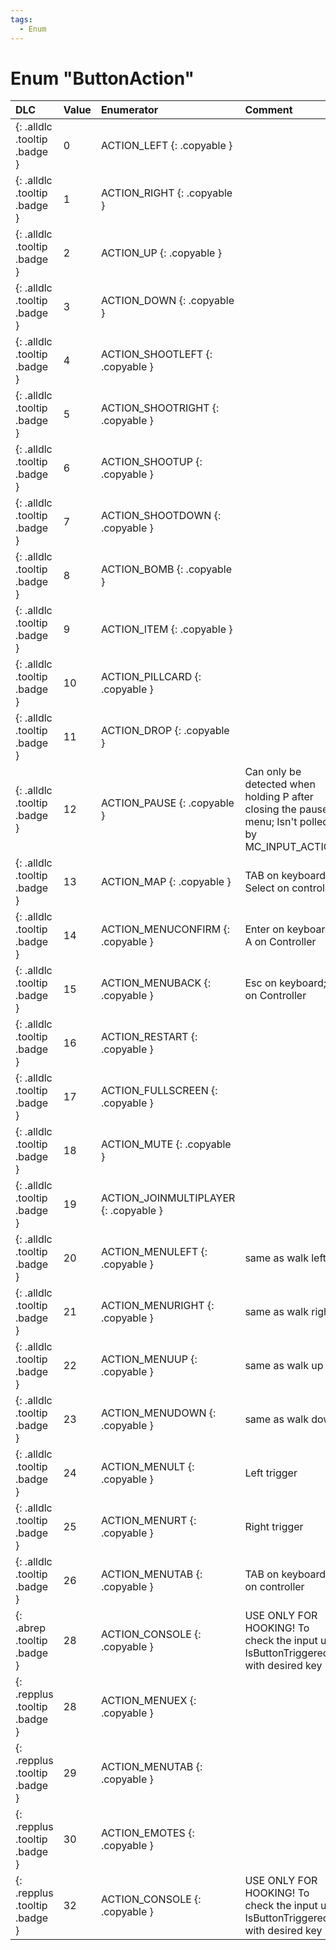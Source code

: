 ```yaml
---
tags:
  - Enum
---
```

# Enum "ButtonAction"
|DLC|Value|Enumerator|Comment|
|:--|:--|:--|:--|
|[ ](#){: .alldlc .tooltip .badge }|0 |ACTION_LEFT {: .copyable } |  |
|[ ](#){: .alldlc .tooltip .badge }|1 |ACTION_RIGHT {: .copyable } |  |
|[ ](#){: .alldlc .tooltip .badge }|2 |ACTION_UP {: .copyable } |  |
|[ ](#){: .alldlc .tooltip .badge }|3 |ACTION_DOWN {: .copyable } |  |
|[ ](#){: .alldlc .tooltip .badge }|4 |ACTION_SHOOTLEFT {: .copyable } |  |
|[ ](#){: .alldlc .tooltip .badge }|5 |ACTION_SHOOTRIGHT {: .copyable } |  |
|[ ](#){: .alldlc .tooltip .badge }|6 |ACTION_SHOOTUP {: .copyable } |  |
|[ ](#){: .alldlc .tooltip .badge }|7 |ACTION_SHOOTDOWN {: .copyable } |  |
|[ ](#){: .alldlc .tooltip .badge }|8 |ACTION_BOMB {: .copyable } |  |
|[ ](#){: .alldlc .tooltip .badge }|9 |ACTION_ITEM {: .copyable } |  |
|[ ](#){: .alldlc .tooltip .badge }|10 |ACTION_PILLCARD {: .copyable } |  |
|[ ](#){: .alldlc .tooltip .badge }|11 |ACTION_DROP {: .copyable } |  |
|[ ](#){: .alldlc .tooltip .badge }|12 |ACTION_PAUSE {: .copyable } | Can only be detected when holding P after closing the pause menu; Isn't polled by MC_INPUT_ACTION |
|[ ](#){: .alldlc .tooltip .badge }|13 |ACTION_MAP {: .copyable } | TAB on keyboard; Select on controller |
|[ ](#){: .alldlc .tooltip .badge }|14 |ACTION_MENUCONFIRM {: .copyable } | Enter on keyboard; A on Controller |
|[ ](#){: .alldlc .tooltip .badge }|15 |ACTION_MENUBACK {: .copyable } | Esc on keyboard; B on Controller |
|[ ](#){: .alldlc .tooltip .badge }|16 |ACTION_RESTART {: .copyable } |  |
|[ ](#){: .alldlc .tooltip .badge }|17 |ACTION_FULLSCREEN {: .copyable } |  |
|[ ](#){: .alldlc .tooltip .badge }|18 |ACTION_MUTE {: .copyable } |  |
|[ ](#){: .alldlc .tooltip .badge }|19 |ACTION_JOINMULTIPLAYER {: .copyable } |  |
|[ ](#){: .alldlc .tooltip .badge }|20 |ACTION_MENULEFT {: .copyable } | same as walk left |
|[ ](#){: .alldlc .tooltip .badge }|21 |ACTION_MENURIGHT {: .copyable } | same as walk right  |
|[ ](#){: .alldlc .tooltip .badge }|22 |ACTION_MENUUP {: .copyable } | same as walk up  |
|[ ](#){: .alldlc .tooltip .badge }|23 |ACTION_MENUDOWN {: .copyable } | same as walk down  |
|[ ](#){: .alldlc .tooltip .badge }|24 |ACTION_MENULT {: .copyable } | Left trigger |
|[ ](#){: .alldlc .tooltip .badge }|25 |ACTION_MENURT {: .copyable } | Right trigger |
|[ ](#){: .alldlc .tooltip .badge }|26 |ACTION_MENUTAB {: .copyable } | TAB on keyboard; X on controller |
|[ ](#){: .abrep .tooltip .badge }|28 |ACTION_CONSOLE {: .copyable } | USE ONLY FOR HOOKING! To check the input use IsButtonTriggered with desired key <br> |
|[ ](#){: .repplus .tooltip .badge }|28 |ACTION_MENUEX {: .copyable } |  |
|[ ](#){: .repplus .tooltip .badge }|29 |ACTION_MENUTAB {: .copyable } |  |
|[ ](#){: .repplus .tooltip .badge }|30 |ACTION_EMOTES {: .copyable } |  |
|[ ](#){: .repplus .tooltip .badge }|32 |ACTION_CONSOLE {: .copyable } | USE ONLY FOR HOOKING! To check the input use IsButtonTriggered with desired key <br> |
